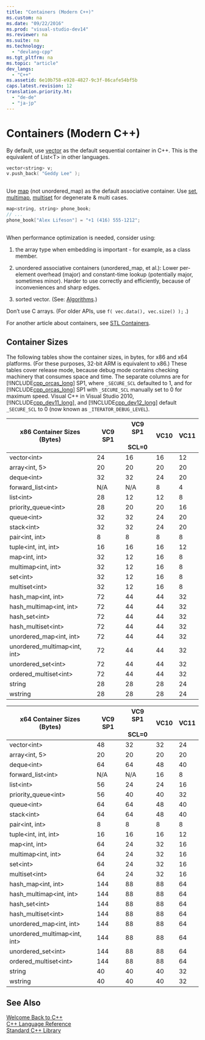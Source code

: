 ```yaml
---
title: "Containers (Modern C++)"
ms.custom: na
ms.date: "09/22/2016"
ms.prod: "visual-studio-dev14"
ms.reviewer: na
ms.suite: na
ms.technology: 
  - "devlang-cpp"
ms.tgt_pltfrm: na
ms.topic: "article"
dev_langs: 
  - "C++"
ms.assetid: 6e10b758-e928-4827-9c3f-86cafe54bf5b
caps.latest.revision: 12
translation.priority.ht: 
  - "de-de"
  - "ja-jp"
---
```

# Containers (Modern C++)
By default, use [vector](../vs140/vector-class.md) as the default sequential container in C++. This is the equivalent of List<T\> in other languages.  
  
```cpp  
vector<string> v;  
v.push_back( "Geddy Lee" );  
  
```  
  
 Use [map](../vs140/map-class.md) (not unordered_map) as the default associative container. Use [set](../vs140/set-class.md), [multimap](../vs140/multimap-class.md), [multiset](../vs140/multiset-class.md) for degenerate & multi cases.  
  
```cpp  
map<string, string> phone_book;  
// ...  
phone_book["Alex Lifeson"] = "+1 (416) 555-1212";  
  
```  
  
 When performance optimization is needed, consider using:  
  
1.  the array type when embedding is important - for example, as a class member.  
  
2.  unordered associative containers (unordered_map, et al.): Lower per-element overhead (major) and constant-time lookup (potentially major, sometimes minor). Harder to use correctly and efficiently, because of inconveniences and sharp edges.  
  
3.  sorted vector. (See: [Algorithms](../vs140/algorithms--modern-c---.md).)  
  
 Don’t use C arrays. (For older APIs, use `f( vec.data(), vec.size() );` .)  
  
 For another article about containers, see [STL Containers](../vs140/stl-containers.md).  
  
## Container Sizes  
 The following tables show the container sizes, in bytes, for x86 and x64 platforms.  (For these purposes, 32-bit ARM is equivalent to x86.)  These tables cover release mode, because debug mode contains checking machinery that consumes space and time.  The separate columns are for [!INCLUDE[cpp_orcas_long](../vs140/includes/cpp_orcas_long_md.md)] SP1, where `_SECURE_SCL` defaulted to 1, and for [!INCLUDE[cpp_orcas_long](../vs140/includes/cpp_orcas_long_md.md)] SP1 with `_SECURE_SCL` manually set to 0 for maximum speed.  Visual C++ in Visual Studio 2010, [!INCLUDE[cpp_dev11_long](../vs140/includes/cpp_dev11_long_md.md)], and [!INCLUDE[cpp_dev12_long](../vs140/includes/cpp_dev12_long_md.md)] default `_SECURE_SCL` to 0 (now known as `_ITERATOR_DEBUG_LEVEL`).  
  
|x86 Container Sizes (Bytes)|VC9 SP1|VC9 SP1<br /><br /> SCL=0|VC10|VC11|  
|-----------------------------------|-------------|------------------------|----------|----------|  
|vector<int\>|24|16|16|12|  
|array<int, 5>|20|20|20|20|  
|deque<int\>|32|32|24|20|  
|forward_list<int\>|N/A|N/A|8|4|  
|list<int\>|28|12|12|8|  
|priority_queue<int\>|28|20|20|16|  
|queue<int\>|32|32|24|20|  
|stack<int\>|32|32|24|20|  
|pair<int, int>|8|8|8|8|  
|tuple<int, int, int>|16|16|16|12|  
|map<int, int>|32|12|16|8|  
|multimap<int, int>|32|12|16|8|  
|set<int\>|32|12|16|8|  
|multiset<int\>|32|12|16|8|  
|hash_map<int, int>|72|44|44|32|  
|hash_multimap<int, int>|72|44|44|32|  
|hash_set<int\>|72|44|44|32|  
|hash_multiset<int\>|72|44|44|32|  
|unordered_map<int, int>|72|44|44|32|  
|unordered_multimap<int, int>|72|44|44|32|  
|unordered_set<int\>|72|44|44|32|  
ordered_multiset<int\>|72|44|44|32|  
|string|28|28|28|24|  
|wstring|28|28|28|24|  
  
|x64 Container Sizes (Bytes)|VC9 SP1|VC9 SP1<br /><br /> SCL=0|VC10|VC11|  
|-----------------------------------|-------------|------------------------|----------|----------|  
|vector<int\>|48|32|32|24|  
|array<int, 5>|20|20|20|20|  
|deque<int\>|64|64|48|40|  
|forward_list<int\>|N/A|N/A|16|8|  
|list<int\>|56|24|24|16|  
|priority_queue<int\>|56|40|40|32|  
|queue<int\>|64|64|48|40|  
|stack<int\>|64|64|48|40|  
|pair<int, int>|8|8|8|8|  
|tuple<int, int, int>|16|16|16|12|  
|map<int, int>|64|24|32|16|  
|multimap<int, int>|64|24|32|16|  
|set<int\>|64|24|32|16|  
|multiset<int\>|64|24|32|16|  
|hash_map<int, int>|144|88|88|64|  
|hash_multimap<int, int>|144|88|88|64|  
|hash_set<int\>|144|88|88|64|  
|hash_multiset<int\>|144|88|88|64|  
|unordered_map<int, int>|144|88|88|64|  
|unordered_multimap<int, int>|144|88|88|64|  
|unordered_set<int\>|144|88|88|64|  
ordered_multiset<int\>|144|88|88|64|  
|string|40|40|40|32|  
|wstring|40|40|40|32|  
  
## See Also  
 [Welcome Back to C++](../vs140/welcome-back-to-c----modern-c---.md)   
 [C++ Language Reference](../vs140/c---language-reference.md)   
 [Standard C++ Library](../vs140/c---standard-library-reference.md)